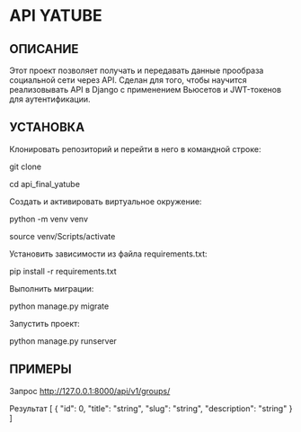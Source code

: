 # API YATUBE

ОПИСАНИЕ
---

Этот проект позволяет получать и передавать данные прообраза социальной сети через API. Сделан для того, чтобы научится реализовывать API в Django с применением Вьюсетов и JWT-токенов для аутентификации. 

УСТАНОВКА
---

Клонировать репозиторий и перейти в него в командной строке:

git clone

cd api_final_yatube

Cоздать и активировать виртуальное окружение:

python -m venv venv

source venv/Scripts/activate

Установить зависимости из файла requirements.txt:

pip install -r requirements.txt

Выполнить миграции:

python manage.py migrate

Запустить проект:

python manage.py runserver

ПРИМЕРЫ
---

Запрос
http://127.0.0.1:8000/api/v1/groups/

Результат
[
  {
    "id": 0,
    "title": "string",
    "slug": "string",
    "description": "string"
  }
]

